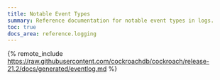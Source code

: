 ```yaml
---
title: Notable Event Types
summary: Reference documentation for notable event types in logs.
toc: true
docs_area: reference.logging
---
```


{% remote_include https://raw.githubusercontent.com/cockroachdb/cockroach/release-21.2/docs/generated/eventlog.md %}
